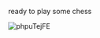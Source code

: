 ready to play some chess




![phpuTejFE](https://user-images.githubusercontent.com/117067935/236689011-dea0d9d0-0cff-416d-ad75-52381621c16f.gif)

